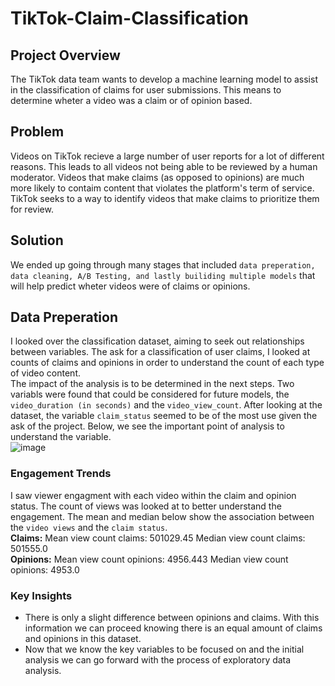 # TikTok-Claim-Classification
## Project Overview 
The TikTok data team wants to develop a machine learning model to assist in the classification of claims for user submissions. This means to determine wheter a video was a claim or of opinion based. 
## Problem
Videos on TikTok recieve a large number of user reports for a lot of different reasons. This leads to all videos not being able to be reviewed by a human moderator. Videos that make claims (as opposed to opinions) are much more likely to contaim content that violates the platform's term of service. TikTok seeks to a way to identify videos that make claims to prioritize them for review. 
## Solution 
We ended up going through many stages that included `data preperation, data cleaning, A/B Testing, and lastly builiding multiple models` that will help predict wheter videos were of claims or opinions.

## Data Preperation
I looked over the classification dataset, aiming to seek out relationships between variables. The ask for a classification of user claims, I looked at counts of claims and opinions in order to understand the count of each type of video content. <br>
The impact of the analysis is to be determined in the next steps. Two variabls were found that could be considered for future models, the `video_duration (in seconds)` and the `video_view_count`. After looking at the dataset, the variable `claim_status` seemed to be of the most use given the ask of the project. Below, we see the important point of analysis to understand the variable. <br>
![image](https://github.com/user-attachments/assets/300d39b3-ddd1-42b1-af4c-b165ffcf28cf)
### Engagement Trends 
I saw viewer engagment with each video within the claim and opinion status. The count of views was looked at to better understand the engagement. The mean and median below show the association between the `video views` and the `claim status`. <br>
**Claims:**
Mean view count claims: 501029.45
Median view count claims: 501555.0
<br>
**Opinions:**
Mean view count opinions: 4956.443
Median view count opinions: 4953.0

### Key Insights 
- There is only a slight difference between opinions and claims. With this information we can proceed knowing there is an equal amount of claims and opinions in this dataset.
- Now that we know the key variables to be focused on and the initial analysis we can go forward with the process of exploratory data analysis.
